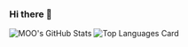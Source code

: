 ### Hi there 👋
![MOO's GitHub Stats](https://github-readme-stats.vercel.app/api?username=IW-MOON&show_icons=true&theme=radical&include_all_commits=true)
![Top Languages Card](https://github-readme-stats.vercel.app/api/top-langs/?username=IW-MOON&layout=compact)

<!--
**IW-MOON/IW-MOON** is a ✨ _special_ ✨ repository because its `README.md` (this file) appears on your GitHub profile.


Here are some ideas to get you started:

- 🔭 I’m currently working on ...
- 🌱 I’m currently learning ...
- 👯 I’m looking to collaborate on ...
- 🤔 I’m looking for help with ...
- 💬 Ask me about ...
- 📫 How to reach me: ...
- 😄 Pronouns: ...
- ⚡ Fun fact: ...
-->
